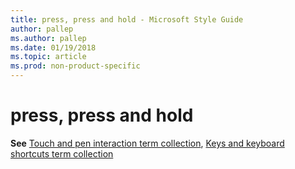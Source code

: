 ```yaml
---
title: press, press and hold - Microsoft Style Guide
author: pallep
ms.author: pallep
ms.date: 01/19/2018
ms.topic: article
ms.prod: non-product-specific
---
```


# press, press and hold

**See** [Touch and pen interaction term collection](~/a-z-word-list-term-collections/term-collections/touch-pen-interaction-terms.md), [Keys and keyboard shortcuts term collection](~/a-z-word-list-term-collections/term-collections/keys-keyboard-shortcuts.md)
